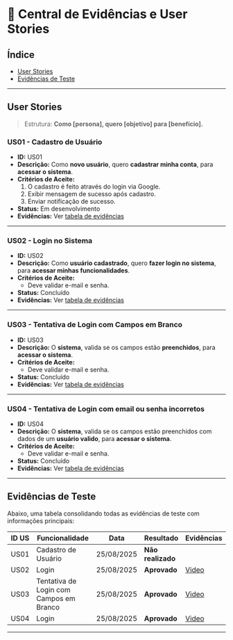# 📌 Central de Evidências e User Stories

## Índice
- [User Stories](#user-stories)
- [Evidências de Teste](#evidências-de-teste)

---

## User Stories

> Estrutura: **Como [persona], quero [objetivo] para [benefício].**

### US01 - Cadastro de Usuário
- **ID:** US01
- **Descrição:** Como **novo usuário**, quero **cadastrar minha conta**, para **acessar o sistema**.
- **Critérios de Aceite:**
  1. O cadastro é feito através do login via Google.
  2. Exibir mensagem de sucesso após cadastro.
  3. Enviar notificação de sucesso.
- **Status:** Em desenvolvimento
- **Evidências:** Ver [tabela de evidências](#evidências-de-teste)

---

### US02 - Login no Sistema
- **ID:** US02
- **Descrição:** Como **usuário cadastrado**, quero **fazer login no sistema**, para **acessar minhas funcionalidades**.
- **Critérios de Aceite:**
  - Deve validar e-mail e senha.
- **Status:** Concluído
- **Evidências:** Ver [tabela de evidências](#evidências-de-teste)

---

### US03 - Tentativa de Login com Campos em Branco
- **ID:** US03
- **Descrição:** O **sistema**, valida se os campos estão **preenchidos**, para **acessar o sistema**.
- **Critérios de Aceite:**
  - Deve validar e-mail e senha.
- **Status:** Concluído
- **Evidências:** Ver [tabela de evidências](#evidências-de-teste)

---

### US04 - Tentativa de Login com email ou senha incorretos
- **ID:** US04
- **Descrição:** O **sistema**, valida se os campos estão preenchidos com dados de um **usuário valido**, para **acessar o sistema**.
- **Critérios de Aceite:**
  - Deve validar e-mail e senha.
- **Status:** Concluído
- **Evidências:** Ver [tabela de evidências](#evidências-de-teste)

---

## Evidências de Teste

Abaixo, uma tabela consolidando todas as evidências de teste com informações principais:

| ID US | Funcionalidade     | Data       | Resultado  | Evidências |
|-------|-------------------|------------|------------|------------|
| US01  | Cadastro de Usuário  | 25/08/2025  | **Não realizado** | |
| US02  | Login              | 25/08/2025 | **Aprovado** | [Video](https://jam.dev/c/09331a80-fb73-4680-abba-aed5ba8c9dd0) |
| US03  | Tentativa de Login com Campos em Branco              | 25/08/2025 | **Aprovado** | [Video](https://jam.dev/c/f2911f7a-6610-4bee-8668-6088fd190593) |
| US04  | Login              | 25/08/2025 | **Aprovado** | [Video](https://jam.dev/c/0c5eedda-7130-4611-83b5-a3eb0ffd8cb6) |

---
